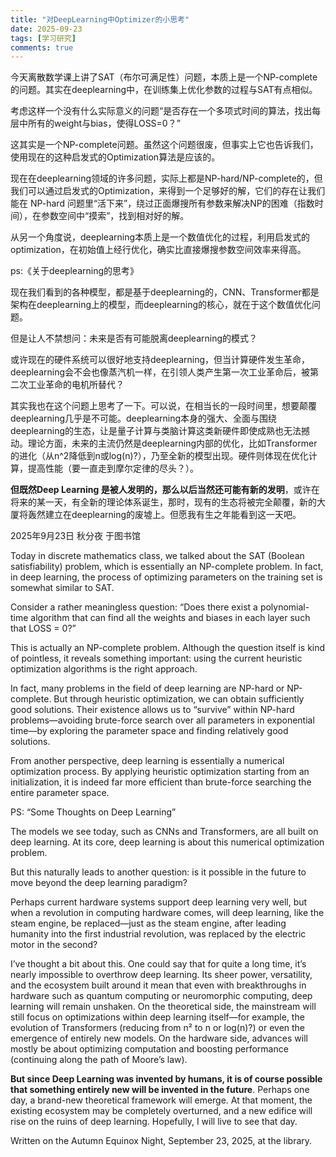 ```yaml
---
title: "对DeepLearning中Optimizer的小思考"
date: 2025-09-23
tags: [学习研究]
comments: true
---
```


<div class="lang-zh">

<!-- more -->
今天离散数学课上讲了SAT（布尔可满足性）问题，本质上是一个NP-complete的问题。其实在deeplearning中，在训练集上优化参数的过程与SAT有点相似。

考虑这样一个没有什么实际意义的问题“是否存在一个多项式时间的算法，找出每层中所有的weight与bias，使得LOSS=0？”

这其实是一个NP-complete问题。虽然这个问题很废，但事实上它也告诉我们，使用现在的这种启发式的Optimization算法是应该的。

现在在deeplearning领域的许多问题，实际上都是NP-hard/NP-complete的，但我们可以通过启发式的Optimization，来得到一个足够好的解，它们的存在让我们能在 NP-hard 问题里“活下来”，绕过正面爆搜所有参数来解决NP的困难（指数时间），在参数空间中“摸索”，找到相对好的解。

从另一个角度说，deeplearning本质上是一个数值优化的过程，利用启发式的optimization，在初始值上经行优化，确实比直接爆搜参数空间效率来得高。

ps:《关于deeplearning的思考》

现在我们看到的各种模型，都是基于deeplearning的，CNN、Transformer都是架构在deeplearning上的模型，而deeplearning的核心，就在于这个数值优化问题。

但是让人不禁想问：未来是否有可能脱离deeplearning的模式？

或许现在的硬件系统可以很好地支持deeplearning，但当计算硬件发生革命，deeplearning会不会也像蒸汽机一样，在引领人类产生第一次工业革命后，被第二次工业革命的电机所替代？

其实我也在这个问题上思考了一下。可以说，在相当长的一段时间里，想要颠覆deeplearning几乎是不可能。deeplearning本身的强大、全面与围绕deeplearning的生态，让是量子计算与类脑计算这类新硬件即使成熟也无法撼动。理论方面，未来的主流仍然是deeplearning内部的优化，比如Transformer的进化（从n^2降低到n或log(n)?），乃至全新的模型出现。硬件则体现在优化计算，提高性能（要一直走到摩尔定律的尽头？）。

**但既然Deep Learning 是被人发明的，那么以后当然还可能有新的发明**，或许在将来的某一天，有全新的理论体系诞生，那时，现有的生态将被完全颠覆，新的大厦将轰然建立在deeplearning的废墟上。但愿我有生之年能看到这一天吧。

2025年9月23日 秋分夜 于图书馆

</div>

<div class="lang-en">

<!-- more -->

Today in discrete mathematics class, we talked about the SAT (Boolean satisfiability) problem, which is essentially an NP-complete problem. In fact, in deep learning, the process of optimizing parameters on the training set is somewhat similar to SAT.

Consider a rather meaningless question: “Does there exist a polynomial-time algorithm that can find all the weights and biases in each layer such that LOSS = 0?”

This is actually an NP-complete problem. Although the question itself is kind of pointless, it reveals something important: using the current heuristic optimization algorithms is the right approach.

In fact, many problems in the field of deep learning are NP-hard or NP-complete. But through heuristic optimization, we can obtain sufficiently good solutions. Their existence allows us to “survive” within NP-hard problems—avoiding brute-force search over all parameters in exponential time—by exploring the parameter space and finding relatively good solutions.

From another perspective, deep learning is essentially a numerical optimization process. By applying heuristic optimization starting from an initialization, it is indeed far more efficient than brute-force searching the entire parameter space.

PS: “Some Thoughts on Deep Learning”

The models we see today, such as CNNs and Transformers, are all built on deep learning. At its core, deep learning is about this numerical optimization problem.

But this naturally leads to another question: is it possible in the future to move beyond the deep learning paradigm?

Perhaps current hardware systems support deep learning very well, but when a revolution in computing hardware comes, will deep learning, like the steam engine, be replaced—just as the steam engine, after leading humanity into the first industrial revolution, was replaced by the electric motor in the second?

I’ve thought a bit about this. One could say that for quite a long time, it’s nearly impossible to overthrow deep learning. Its sheer power, versatility, and the ecosystem built around it mean that even with breakthroughs in hardware such as quantum computing or neuromorphic computing, deep learning will remain unshaken. On the theoretical side, the mainstream will still focus on optimizations within deep learning itself—for example, the evolution of Transformers (reducing from n² to n or log(n)?) or even the emergence of entirely new models. On the hardware side, advances will mostly be about optimizing computation and boosting performance (continuing along the path of Moore’s law).

**But since Deep Learning was invented by humans, it is of course possible that something entirely new will be invented in the future**. Perhaps one day, a brand-new theoretical framework will emerge. At that moment, the existing ecosystem may be completely overturned, and a new edifice will rise on the ruins of deep learning. Hopefully, I will live to see that day.

Written on the Autumn Equinox Night, September 23, 2025, at the library.

</div>
